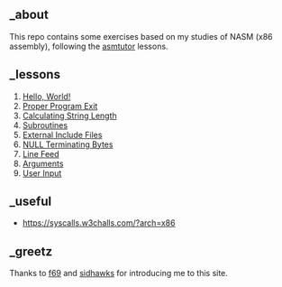 ## \_about

This repo contains some exercises based on my studies of NASM (x86 assembly), following the [asmtutor](https://asmtutor.com/) lessons.

## \_lessons

1. [Hello, World!](./01%20-%20Hello%20World/)
2. [Proper Program Exit](./02%20-%20Proper%20Program%20Exit/)
3. [Calculating String Length](./03%20-%20Calculating%20String%20Length/)
4. [Subroutines](./04%20-%20Subroutines/)
5. [External Include Files](./05%20-%20External%20Include%20Files/)
6. [NULL Terminating Bytes](./06%20-%20NULL%20Terminating%20Bytes/)
7. [Line Feed](./07%20-%20Linefeed/)
8. [Arguments](./08%20-%20Passing%20Arguments/)
9. [User Input](./09%20-%20User%20Input/)

## \_useful

- https://syscalls.w3challs.com/?arch=x86

## \_greetz

Thanks to [f69](https://github.com/x86-69/) and [sidhawks](https://github.com/sidhawkss) for introducing me to this site.
